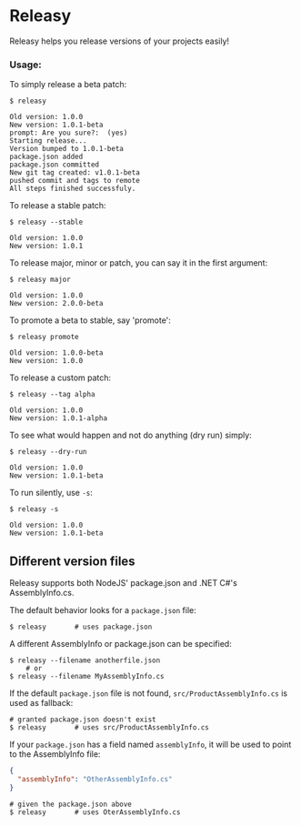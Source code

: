 # Releasy

Releasy helps you release versions of your projects easily!

### Usage:

To simply release a beta patch:

    $ releasy

    Old version: 1.0.0
    New version: 1.0.1-beta
    prompt: Are you sure?:  (yes)
    Starting release...
    Version bumped to 1.0.1-beta
    package.json added
    package.json committed
    New git tag created: v1.0.1-beta
    pushed commit and tags to remote
    All steps finished successfuly.

To release a stable patch:

    $ releasy --stable

    Old version: 1.0.0
    New version: 1.0.1


To release major, minor or patch, you can say it in the first argument:

    $ releasy major

    Old version: 1.0.0
    New version: 2.0.0-beta


To promote a beta to stable, say 'promote':

    $ releasy promote

    Old version: 1.0.0-beta
    New version: 1.0.0

To release a custom patch:

    $ releasy --tag alpha

    Old version: 1.0.0
    New version: 1.0.1-alpha

To see what would happen and not do anything (dry run) simply:

    $ releasy --dry-run

    Old version: 1.0.0
    New version: 1.0.1-beta

To run silently, use `-s`:

    $ releasy -s

    Old version: 1.0.0
    New version: 1.0.1-beta

## Different version files

Releasy supports both NodeJS' package.json and .NET C#'s AssemblyInfo.cs.

The default behavior looks for a `package.json` file:

    $ releasy		# uses package.json

A different AssemblyInfo or package.json can be specified:

    $ releasy --filename anotherfile.json
		# or
	$ releasy --filename MyAssemblyInfo.cs

If the default `package.json` file is not found, `src/ProductAssemblyInfo.cs` is used as fallback:

	# granted package.json doesn't exist
	$ releasy		# uses src/ProductAssemblyInfo.cs

If your `package.json` has a field named `assemblyInfo`, it will be used to point to the AssemblyInfo file:

```json
{
  "assemblyInfo": "OtherAssemblyInfo.cs"
}
```
	# given the package.json above
	$ releasy		# uses OterAssemblyInfo.cs